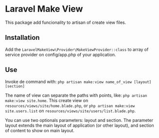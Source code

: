 Laravel Make View
=================

This package add funcionality to artisan of create view files.

Installation
------------

Add the `LaravelMakeView\Provider\MakeViewProvider::class` to array of service provider on config/app.php of your application.

Use
---
Invoke de command with: `php artisan make:view name_of_view [layout] [section]`

The name of view can separate the paths with points, like: `php artisan make:view site.home`. This create view on `resources/views/site/home.blade.php`, or `php artisan make:view site.users.list` on `resources/views/site/users/list.blade.php`.

You can use two optionals parameters: layout and section. The parameter layout extends the main layout of application (or other layout), and section of content to show on main layout.
